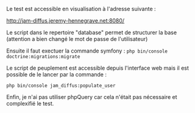 Le test est accessible en visualisation à l'adresse suivante :

http://jam-diffus.jeremy-hennegrave.net:8080/

Le script dans le repertoire "database" permet de structurer la base (attention a bien changé le mot de passe de l'utilisateur)

Ensuite il faut exectuer la commande symfony : `php bin/console doctrine:migrations:migrate`

Le script de peuplement est accessible depuis l'interface web mais il est possible de le lancer par la commande :

`php bin/console jam_diffus:populate_user`

Enfin, je n'ai pas utiliser phpQuery car cela n'était pas nécessaire et complexifié le test.
